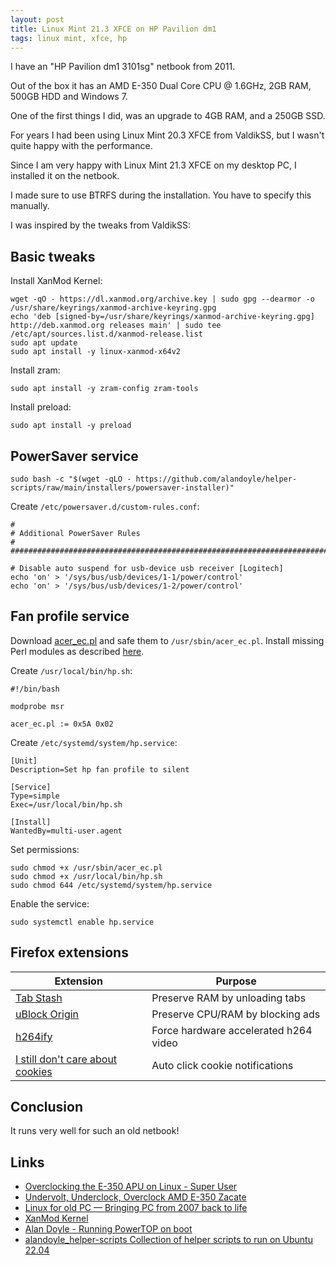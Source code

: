 ```yaml
---
layout: post
title: Linux Mint 21.3 XFCE on HP Pavilion dm1
tags: linux mint, xfce, hp
---
```


I have an "HP Pavilion dm1 3101sg" netbook from 2011.

Out of the box it has an AMD E-350 Dual Core CPU @ 1.6GHz, 2GB RAM, 500GB HDD and Windows 7.

One of the first things I did, was an upgrade to 4GB RAM, and a 250GB SSD.

For years I had been using Linux Mint 20.3 XFCE from ValdikSS, but I wasn't quite happy with the performance.

Since I am very happy with Linux Mint 21.3 XFCE on my desktop PC, I installed it on the netbook.

I made sure to use BTRFS during the installation. You have to specify this manually.

I was inspired by the tweaks from ValdikSS:

## Basic tweaks

Install XanMod Kernel:

```
wget -qO - https://dl.xanmod.org/archive.key | sudo gpg --dearmor -o /usr/share/keyrings/xanmod-archive-keyring.gpg
echo 'deb [signed-by=/usr/share/keyrings/xanmod-archive-keyring.gpg] http://deb.xanmod.org releases main' | sudo tee /etc/apt/sources.list.d/xanmod-release.list
sudo apt update
sudo apt install -y linux-xanmod-x64v2
```

Install zram:

```
sudo apt install -y zram-config zram-tools
```

Install preload:

```
sudo apt install -y preload
```

## PowerSaver service

```
sudo bash -c "$(wget -qLO - https://github.com/alandoyle/helper-scripts/raw/main/installers/powersaver-installer)"
```

Create `/etc/powersaver.d/custom-rules.conf`:

```
#
# Additional PowerSaver Rules
#
################################################################################

# Disable auto suspend for usb-device usb receiver [Logitech]
echo 'on' > '/sys/bus/usb/devices/1-1/power/control'
echo 'on' > '/sys/bus/usb/devices/1-2/power/control'
```

## Fan profile service

Download [acer_ec.pl](https://www.torsten-traenkner.de/linux/hardware/acer_ec.pl) and safe them to `/usr/sbin/acer_ec.pl`. Install missing Perl modules as described [here](https://www.fosslinux.com/69651/how-to-install-missing-perl-modules-on-debian.htm).

Create `/usr/local/bin/hp.sh`:

```
#!/bin/bash

modprobe msr

acer_ec.pl := 0x5A 0x02
```

Create `/etc/systemd/system/hp.service`:

```
[Unit]
Description=Set hp fan profile to silent

[Service]
Type=simple
Exec=/usr/local/bin/hp.sh

[Install]
WantedBy=multi-user.agent
```

Set permissions:

```
sudo chmod +x /usr/sbin/acer_ec.pl
sudo chmod +x /usr/local/bin/hp.sh
sudo chmod 644 /etc/systemd/system/hp.service
```

Enable the service:

```
sudo systemctl enable hp.service
```

## Firefox extensions

| Extension | Purpose |
|--|--|
| [Tab Stash](https://addons.mozilla.org/en-US/firefox/addon/tab-stash/) | Preserve RAM by unloading tabs |
| [uBlock Origin](https://addons.mozilla.org/en-US/firefox/addon/ublock-origin/) | Preserve CPU/RAM by blocking ads |
|  [h264ify](https://addons.mozilla.org/en-US/firefox/addon/h264ify/) | Force hardware accelerated h264 video |
| [I still don't care about cookies](https://addons.mozilla.org/en-US/firefox/addon/istilldontcareaboutcookies/) | Auto click cookie notifications |

## Conclusion

It runs very well for such an old netbook!

## Links

 - [Overclocking the E-350 APU on Linux - Super User](https://superuser.com/questions/492292/overclocking-the-e-350-apu-on-linux/922418#922418)
 - [Undervolt, Underclock, Overclock AMD E-350 Zacate](https://forum.kodi.tv/showthread.php?tid=104716)
 - [Linux for old PC — Bringing PC from 2007 back to life](https://notes.valdikss.org.ru/linux-for-old-pc-from-2007/en/)
 - [XanMod Kernel](https://xanmod.org/)
 - [Alan Doyle - Running PowerTOP on boot](https://alandoyle.com/blog/running-powertop-on-boot/)
 - [alandoyle_helper-scripts Collection of helper scripts to run on Ubuntu 22.04](https://github.com/alandoyle/helper-scripts/)

